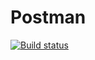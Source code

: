# Postman
[![Build status](https://ci.appveyor.com/api/projects/status/y9nx8ln8gkdy04ml?svg=true)](https://ci.appveyor.com/project/Helena01101986/postman)
